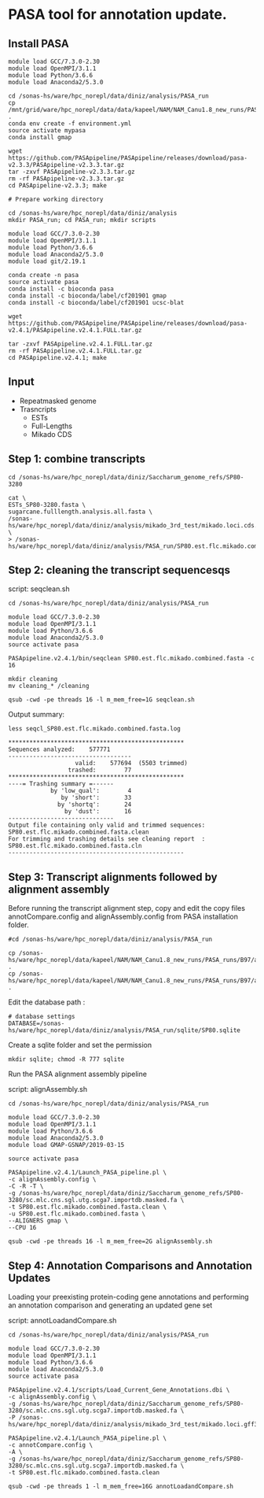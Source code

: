 # PASA tool for annotation update.

## Install PASA

```
module load GCC/7.3.0-2.30
module load OpenMPI/3.1.1
module load Python/3.6.6
module load Anaconda2/5.3.0

cd /sonas-hs/ware/hpc_norepl/data/diniz/analysis/PASA_run
cp /mnt/grid/ware/hpc_norepl/data/data/kapeel/NAM/NAM_Canu1.8_new_runs/PASA_runs/environment.yml .
conda env create -f environment.yml
source activate mypasa
conda install gmap

wget https://github.com/PASApipeline/PASApipeline/releases/download/pasa-v2.3.3/PASApipeline-v2.3.3.tar.gz
tar -zxvf PASApipeline-v2.3.3.tar.gz
rm -rf PASApipeline-v2.3.3.tar.gz
cd PASApipeline-v2.3.3; make
```

```
# Prepare working directory

cd /sonas-hs/ware/hpc_norepl/data/diniz/analysis
mkdir PASA_run; cd PASA_run; mkdir scripts

module load GCC/7.3.0-2.30
module load OpenMPI/3.1.1
module load Python/3.6.6
module load Anaconda2/5.3.0
module load git/2.19.1

conda create -n pasa
source activate pasa
conda install -c bioconda pasa
conda install -c bioconda/label/cf201901 gmap
conda install -c bioconda/label/cf201901 ucsc-blat 

wget https://github.com/PASApipeline/PASApipeline/releases/download/pasa-v2.4.1/PASApipeline.v2.4.1.FULL.tar.gz

tar -zxvf PASApipeline.v2.4.1.FULL.tar.gz
rm -rf PASApipeline.v2.4.1.FULL.tar.gz
cd PASApipeline.v2.4.1; make
```

## Input
- Repeatmasked genome
- Trasncripts
	- ESTs
	- Full-Lengths
	- Mikado CDS

## Step 1: combine transcripts

```
cd /sonas-hs/ware/hpc_norepl/data/diniz/Saccharum_genome_refs/SP80-3280

cat \
ESTs_SP80-3280.fasta \
sugarcane.fulllength.analysis.all.fasta \
/sonas-hs/ware/hpc_norepl/data/diniz/analysis/mikado_3rd_test/mikado.loci.cds.fasta \
> /sonas-hs/ware/hpc_norepl/data/diniz/analysis/PASA_run/SP80.est.flc.mikado.combined.fasta
```

## Step 2: cleaning the transcript sequencesqs

script: seqclean.sh
```
cd /sonas-hs/ware/hpc_norepl/data/diniz/analysis/PASA_run 
 
module load GCC/7.3.0-2.30
module load OpenMPI/3.1.1
module load Python/3.6.6
module load Anaconda2/5.3.0
source activate pasa

PASApipeline.v2.4.1/bin/seqclean SP80.est.flc.mikado.combined.fasta -c 16

mkdir cleaning
mv cleaning_* /cleaning
```
```
qsub -cwd -pe threads 16 -l m_mem_free=1G seqclean.sh 
```
  
Output summary:

```
less seqcl_SP80.est.flc.mikado.combined.fasta.log

**************************************************
Sequences analyzed:    577771
-----------------------------------
                   valid:    577694  (5503 trimmed)
                 trashed:        77
**************************************************
----= Trashing summary =------
            by 'low_qual':        4
               by 'short':       33
              by 'shortq':       24
                by 'dust':       16
------------------------------
Output file containing only valid and trimmed sequences: SP80.est.flc.mikado.combined.fasta.clean
For trimming and trashing details see cleaning report  : SP80.est.flc.mikado.combined.fasta.cln
--------------------------------------------------
```

## Step 3: Transcript alignments followed by alignment assembly

Before running the transcript alignment step, copy and edit the copy files annotCompare.config and alignAssembly.config from PASA installation folder.

```
#cd /sonas-hs/ware/hpc_norepl/data/diniz/analysis/PASA_run

cp /sonas-hs/ware/hpc_norepl/data/kapeel/NAM/NAM_Canu1.8_new_runs/PASA_runs/B97/alignAssembly.config .
cp /sonas-hs/ware/hpc_norepl/data/kapeel/NAM/NAM_Canu1.8_new_runs/PASA_runs/B97/annotCompare.config .
```

Edit the database path :

```
# database settings
DATABASE=/sonas-hs/ware/hpc_norepl/data/diniz/analysis/PASA_run/sqlite/SP80.sqlite
```

Create a sqlite folder and set the permission

```
mkdir sqlite; chmod -R 777 sqlite
```

Run the PASA alignment assembly pipeline

script: alignAssembly.sh
```
cd /sonas-hs/ware/hpc_norepl/data/diniz/analysis/PASA_run 
 
module load GCC/7.3.0-2.30
module load OpenMPI/3.1.1
module load Python/3.6.6
module load Anaconda2/5.3.0
module load GMAP-GSNAP/2019-03-15

source activate pasa

PASApipeline.v2.4.1/Launch_PASA_pipeline.pl \
-c alignAssembly.config \
-C -R -T \
-g /sonas-hs/ware/hpc_norepl/data/diniz/Saccharum_genome_refs/SP80-3280/sc.mlc.cns.sgl.utg.scga7.importdb.masked.fa \
-t SP80.est.flc.mikado.combined.fasta.clean \
-u SP80.est.flc.mikado.combined.fasta \
--ALIGNERS gmap \
--CPU 16
```
```
qsub -cwd -pe threads 16 -l m_mem_free=2G alignAssembly.sh 
```

## Step 4: Annotation Comparisons and Annotation Updates

Loading your preexisting protein-coding gene annotations and performing an annotation comparison and generating an updated gene set

script: annotLoadandCompare.sh
```
cd /sonas-hs/ware/hpc_norepl/data/diniz/analysis/PASA_run 
 
module load GCC/7.3.0-2.30
module load OpenMPI/3.1.1
module load Python/3.6.6
module load Anaconda2/5.3.0
source activate pasa

PASApipeline.v2.4.1/scripts/Load_Current_Gene_Annotations.dbi \
-c alignAssembly.config \
-g /sonas-hs/ware/hpc_norepl/data/diniz/Saccharum_genome_refs/SP80-3280/sc.mlc.cns.sgl.utg.scga7.importdb.masked.fa \
-P /sonas-hs/ware/hpc_norepl/data/diniz/analysis/mikado_3rd_test/mikado.loci.gff3

PASApipeline.v2.4.1/Launch_PASA_pipeline.pl \
-c annotCompare.config \
-A \
-g /sonas-hs/ware/hpc_norepl/data/diniz/Saccharum_genome_refs/SP80-3280/sc.mlc.cns.sgl.utg.scga7.importdb.masked.fa \
-t SP80.est.flc.mikado.combined.fasta.clean
```
```
qsub -cwd -pe threads 1 -l m_mem_free=16G annotLoadandCompare.sh 
```
